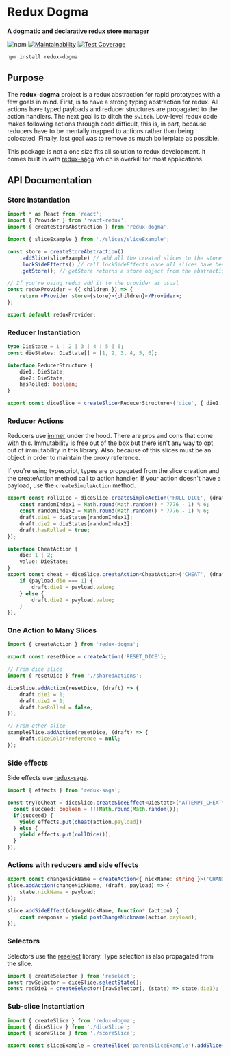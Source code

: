# Redux Dogma

**A dogmatic and declarative redux store manager**

![npm](https://img.shields.io/npm/dm/redux-dogma?style=flat) [![Maintainability](https://api.codeclimate.com/v1/badges/c0bca5d87dc8abcfe60a/maintainability)](https://codeclimate.com/github/devanfarrell/redux-dogma/maintainability) [![Test Coverage](https://api.codeclimate.com/v1/badges/c0bca5d87dc8abcfe60a/test_coverage)](https://codeclimate.com/github/devanfarrell/redux-dogma/test_coverage)

`npm install redux-dogma`

## Purpose

The **redux-dogma** project is a redux abstraction for rapid prototypes with a few goals in mind. First, is to have a strong typing abstraction for redux. All actions have typed payloads and reducer structures are propagated to the action handlers. The next goal is to ditch the `switch`. Low-level redux code makes following actions through code difficult, this is, in part, because reducers have to be mentally mapped to actions rather than being colocated. Finally, last goal was to remove as much boilerplate as possible.

This package is not a one size fits all solution to redux development. It comes built in with [redux-saga](https://www.npmjs.com/package/redux-saga) which is overkill for most applications.

## API Documentation

### Store Instantiation

```jsx
import * as React from 'react';
import { Provider } from 'react-redux';
import { createStoreAbstraction } from 'redux-dogma';

import { sliceExample } from './slices/sliceExample';

const store = createStoreAbstraction()
	.addSlice(sliceExample) // add all the created slices to the store
	.lockSideEffects() // call lockSideEffects once all slices have been added
	.getStore(); // getStore returns a store object from the abstraction

// If you're using redux add it to the provider as usual
const reduxProvider = ({ children }) => {
	return <Provider store={store}>{children}</Provider>;
};

export default reduxProvider;
```

### Reducer Instantiation

```ts
type DieState = 1 | 2 | 3 | 4 | 5 | 6;
const dieStates: DieState[] = [1, 2, 3, 4, 5, 6];

interface ReducerStructure {
	die1: DieState;
	die2: DieState;
	hasRolled: boolean;
}

export const diceSlice = createSlice<ReducerStructure>('dice', { die1: 1, die2: 1, hasRolled: false });
```

### Reducer Actions

Reducers use [immer](https://www.npmjs.com/package/immer) under the hood. There are pros and cons that come with this. Immutability is free out of the box but there isn't any way to opt out of immutability in this library. Also, because of this slices must be an object in order to maintain the proxy reference.

If you're using typescript, types are propagated from the slice creation and the createAction method call to action handler. If your action doesn't have a payload, use the `createSimpleAction` method.

```ts
export const rollDice = diceSlice.createSimpleAction('ROLL_DICE', (draft) => {
	const randomIndex1 = Math.round(Math.random() * 7776 - 1) % 6;
	const randomIndex2 = Math.round(Math.random() * 7776 - 1) % 6;
	draft.die1 = dieStates[randomIndex1];
	draft.die2 = dieStates[randomIndex2];
	draft.hasRolled = true;
});

interface CheatAction {
	die: 1 | 2;
	value: DieState;
}
export const cheat = diceSlice.createAction<CheatAction>('CHEAT', (draft, payload) => {
	if (payload.die === 1) {
		draft.die1 = payload.value;
	} else {
		draft.die2 = payload.value;
	}
});
```

### One Action to Many Slices

```ts
import { createAction } from 'redux-dogma';

export const resetDice = createAction('RESET_DICE');

// From dice slice
import { resetDice } from './sharedActions';

diceSlice.addAction(resetDice, (draft) => {
	draft.die1 = 1;
	draft.die2 = 1;
	draft.hasRolled = false;
});

// From other slice
exampleSlice.addAction(resetDice, (draft) => {
	draft.diceColorPreference = null;
});
```

### Side effects

Side effects use [redux-saga](https://www.npmjs.com/package/redux-saga).

```ts
import { effects } from 'redux-saga';

const tryToCheat = diceSlice.createSideEffect<DieState>("ATTEMPT_CHEAT", function(action)* {
  const succeed: boolean = !!!Math.round(Math.random());
  if(succeed) {
    yield effects.put(cheat(action.payload))
  } else {
    yield effects.put(rollDice());
  }
});
```

### Actions with reducers and side effects

```ts
export const changeNickName = createAction<{ nickName: string }>('CHANGE_NICKNAME');
slice.addAction(changeNickName, (draft, payload) => {
	state.nickName = payload;
});

slice.addSideEffect(changeNickName, function* (action) {
	const response = yield postChangeNickname(action.payload);
});
```

### Selectors

Selectors use the [reselect](https://www.npmjs.com/package/reselect) library. Type selection is also propagated from the slice.

```ts
import { createSelector } from 'reselect';
const rawSelector = diceSlice.selectState();
const redDie1 = createSelector([rawSelector], (state) => state.die1);
```

### Sub-slice Instantiation

```ts
import { createSlice } from 'redux-dogma';
import { diceSlice } from './diceSlice';
import { scoreSlice } from './scoreSlice';

export const sliceExample = createSlice('parentSliceExample').addSlice(stateSlice).addSlice(scoreSlice);
```
